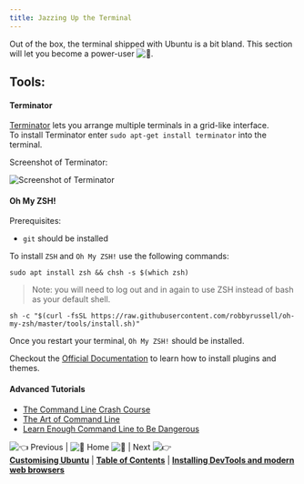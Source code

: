 ```yaml
---
title: Jazzing Up the Terminal
---
```

Out of the box, the terminal shipped with Ubuntu is a bit bland. This section will let you become a power-user ![:muscle:](//forum.freecodecamp.com/images/emoji/emoji_one/muscle.png?v=2 ":muscle:").

## Tools:

#### Terminator

<a href='https://launchpad.net/terminator' target='_blank' rel='nofollow'>Terminator</a> lets you arrange multiple terminals in a grid-like interface.  
To install Terminator enter `sudo apt-get install terminator` into the terminal.

Screenshot of Terminator:

![Screenshot of Terminator](//discourse-user-assets.s3.amazonaws.com/original/2X/6/6af4988ebfb1835ff3c19366865eaaaaf224cb19.png)

#### Oh My ZSH!

Prerequisites:  
- `git` should be installed

To install `ZSH` and `Oh My ZSH!` use the following commands:

    sudo apt install zsh && chsh -s $(which zsh)

> Note: you will need to log out and in again to use ZSH instead of bash as your default shell.

    sh -c "$(curl -fsSL https://raw.githubusercontent.com/robbyrussell/oh-my-zsh/master/tools/install.sh)"

Once you restart your terminal, `Oh My ZSH!` should be installed.

Checkout the <a href='https://github.com/robbyrussell/oh-my-zsh/wiki' target='_blank' rel='nofollow'>Official Documentation</a> to learn how to install plugins and themes.

#### Advanced Tutorials

*   <a href='http://cli.learncodethehardway.org/book/' target='_blank' rel='nofollow'>The Command Line Crash Course</a>
*   <a href='https://github.com/jlevy/the-art-of-command-line' target='_blank' rel='nofollow'>The Art of Command Line</a>
*   <a href='https://www.learnenough.com/command-line-tutorial' target='_blank' rel='nofollow'>Learn Enough Command Line to Be Dangerous</a>

![:point_left:](//forum.freecodecamp.com/images/emoji/emoji_one/point_left.png?v=2 ":point_left:") Previous | ![:book:](//forum.freecodecamp.com/images/emoji/emoji_one/book.png?v=2 ":book:") Home ![:book:](//forum.freecodecamp.com/images/emoji/emoji_one/book.png?v=2 ":book:") | Next ![:point_right:](//forum.freecodecamp.com/images/emoji/emoji_one/point_right.png?v=2 ":point_right:")  
[**Customising Ubuntu**](//forum.freecodecamp.com/t/customizing-ubuntu/18382) | [**Table of Contents**](//forum.freecodecamp.com/t/setting-up-ubuntu-for-programming/18388) | [**Installing DevTools and modern web browsers**](//forum.freecodecamp.com/t/installing-devtools-and-modern-web-browsers/18385)
